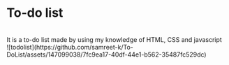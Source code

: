 # To-do list
<br>  
It is a to-do list made by using my knowledge of HTML, CSS and javascript<br>
![todolist](https://github.com/samreet-k/To-DoList/assets/147099038/7fc9ea17-40df-44e1-b562-35487fc529dc)
